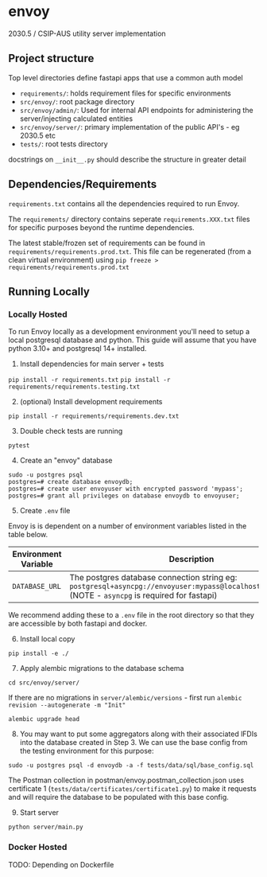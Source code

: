 # envoy
2030.5 / CSIP-AUS utility server implementation

## Project structure

Top level directories define fastapi apps that use a common auth model

* `requirements/`: holds requirement files for specific environments
* `src/envoy/`: root package directory
* `src/envoy/admin/`: Used for internal API endpoints for administering the server/injecting calculated entities
* `src/envoy/server/`: primary implementation of the public API's - eg 2030.5 etc 
* `tests/`: root tests directory

docstrings on `__init__.py` should describe the structure in greater detail

## Dependencies/Requirements

`requirements.txt` contains all the dependencies required to run Envoy. 

The `requirements/` directory contains seperate `requirements.XXX.txt` files for specific purposes beyond the runtime dependencies.

The latest stable/frozen set of requirements can be found in `requirements/requirements.prod.txt`. This file can be regenerated (from a clean virtual environment) using `pip freeze > requirements/requirements.prod.txt`

## Running Locally

### Locally Hosted

To run Envoy locally as a development environment you'll need to setup a local postgresql database and python. This guide will assume that you have python 3.10+ and postgresql 14+ installed.

1. Install dependencies for main server + tests

`pip install -r requirements.txt`
`pip install -r requirements/requirements.testing.txt`

2. (optional) Install development requirements

`pip install -r requirements/requirements.dev.txt`

3. Double check tests are running

`pytest`

4. Create an "envoy" database

```
sudo -u postgres psql
postgres=# create database envoydb;
postgres=# create user envoyuser with encrypted password 'mypass';
postgres=# grant all privileges on database envoydb to envoyuser;
```

5. Create `.env` file

Envoy is is dependent on a number of environment variables listed in the table below.

| Environment Variable | Description |
| --- | --- |
| `DATABASE_URL` | The postgres database connection string eg: `postgresql+asyncpg://envoyuser:mypass@localhost:5432/envoydb` (NOTE - `asyncpg` is required for fastapi) |

We recommend adding these to a `.env` file in the root directory so that they are accessible by both fastapi and docker.

6. Install local copy

`pip install -e ./`

7. Apply alembic migrations to the database schema

`cd src/envoy/server/`

If there are no migrations in `server/alembic/versions` - first run `alembic revision --autogenerate -m "Init"`

`alembic upgrade head`

8. You may want to put some aggregators along with their associated lFDIs into the database created in Step 3. We can use the base config from the testing environment for this purpose:

`sudo -u postgres psql -d envoydb -a -f tests/data/sql/base_config.sql`

The Postman collection in postman/envoy.postman_collection.json uses certificate 1 (`tests/data/certificates/certificate1.py`)
 to make it requests and will require the database to be populated with this base config.

9. Start server

`python server/main.py`

### Docker Hosted

TODO: Depending on Dockerfile